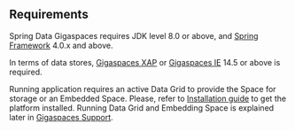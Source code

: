 ## <a name="requirements"/>Requirements

Spring Data Gigaspaces requires JDK level 8.0 or above, and [Spring Framework](http://projects.spring.io/spring-framework/) 4.0.x and above.

In terms of data stores, [Gigaspaces XAP](https://www.gigaspaces.com/products/xap/) or [Gigaspaces IE](https://www.gigaspaces.com/products/insightedge/) 14.5 or above is required.

Running application requires an active Data Grid to provide the Space for storage or an Embedded Space. Please, refer to [Installation guide](http://docs.gigaspaces.com/latest/dev-java/installation.html) to get the platform installed. Running Data Grid and Embedding Space is explained later in [Gigaspaces Support](#support).
